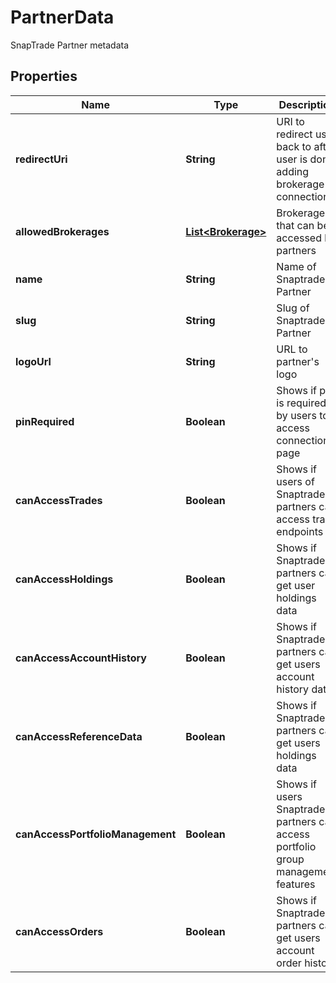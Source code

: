 

# PartnerData

SnapTrade Partner metadata

## Properties

| Name | Type | Description | Notes |
|------------ | ------------- | ------------- | -------------|
|**redirectUri** | **String** | URI to redirect user back to after user is done adding brokerage connections |  [optional] |
|**allowedBrokerages** | [**List&lt;Brokerage&gt;**](Brokerage.md) | Brokerages that can be accessed by partners |  [optional] |
|**name** | **String** | Name of Snaptrade Partner |  [optional] |
|**slug** | **String** | Slug of Snaptrade Partner |  [optional] |
|**logoUrl** | **String** | URL to partner&#39;s logo |  [optional] |
|**pinRequired** | **Boolean** | Shows if pin is required by users to access connection page |  [optional] |
|**canAccessTrades** | **Boolean** | Shows if users of Snaptrade partners can access trade endpoints |  [optional] |
|**canAccessHoldings** | **Boolean** | Shows if Snaptrade partners can get user holdings data |  [optional] |
|**canAccessAccountHistory** | **Boolean** | Shows if Snaptrade partners can get users account history data |  [optional] |
|**canAccessReferenceData** | **Boolean** | Shows if Snaptrade partners can get users holdings data |  [optional] |
|**canAccessPortfolioManagement** | **Boolean** | Shows if users Snaptrade partners can access portfolio group management features |  [optional] |
|**canAccessOrders** | **Boolean** | Shows if Snaptrade partners can get users account order history |  [optional] |



